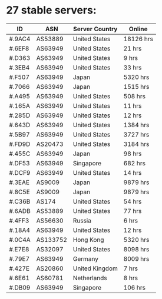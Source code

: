 # 27 stable servers:

| ID | ASN | Server Country | Online |
| ------ | ------ | ------ | ------ |
| #.9AC4 | AS53889 | United States | 18126 hrs |
| #.6EF8 | AS63949 | United States | 21 hrs |
| #.D363 | AS63949 | United States | 9 hrs |
| #.3EB4 | AS63949 | United States | 33 hrs |
| #.F507 | AS63949 | Japan | 5320 hrs |
| #.7066 | AS63949 | Japan | 1515 hrs |
| #.A495 | AS63949 | United States | 508 hrs |
| #.165A | AS63949 | United States | 11 hrs |
| #.285D | AS63949 | United States | 12 hrs |
| #.643D | AS63949 | United States | 1384 hrs |
| #.5B97 | AS63949 | United States | 3727 hrs |
| #.FD9D | AS20473 | United States | 3184 hrs |
| #.455C | AS63949 | Japan | 98 hrs |
| #.DF53 | AS63949 | Singapore | 682 hrs |
| #.DCF9 | AS63949 | United States | 14 hrs |
| #.3EAE | AS9009 | Japan | 9879 hrs |
| #.8C5E | AS9009 | Japan | 9879 hrs |
| #.C36B | AS174 | United States | 54 hrs |
| #.6ADB | AS53889 | United States | 77 hrs |
| #.4FF3 | AS56630 | Russia | 6 hrs |
| #.18A4 | AS63949 | United States | 12 hrs |
| #.0C4A | AS133752 | Hong Kong | 5320 hrs |
| #.E7E8 | AS32097 | United States | 8098 hrs |
| #.79E7 | AS63949 | Germany | 8009 hrs |
| #.427E | AS20860 | United Kingdom | 7 hrs |
| #.6E61 | AS60781 | Netherlands | 8 hrs |
| #.DB09 | AS63949 | Singapore | 106 hrs |

